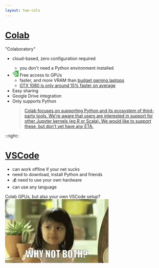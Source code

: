 ```yaml
---
layout: two-cols
---
```


# [<logos-google /> Colab](https://colab.research.google.com/)

"Colaboratory"

- <mdi-cloud class="text-blue-400" /> cloud-based, zero configuration required
  * you don't need a Python environment installed
- <img src="/images/nvidia.png" style="width: 20px; height: 20px; display: inline " /> Free access to GPUs
  * faster, and more VRAM than [budget gaming laptops][1]
  * [GTX 1080 is only around 15% faster on average][3]
- <mdi-share class="text-orange-400" /> Easy sharing
- <logos-google-drive /> Google Drive integration
- <logos-python /> Only supports Python
  > [Colab focuses on supporting Python and its ecosystem of third-party tools. We're aware that users are interested in support for other Jupyter kernels (eg R or Scala). We would like to support these, but don't yet have any ETA.][2]


[1]: https://towardsdatascience.com/google-colab-how-does-it-compare-to-a-gpu-enabled-laptop-851c1e0a2ca9
[2]: https://research.google.com/colaboratory/faq.html
[3]: https://towardsdatascience.com/deep-learning-on-a-budget-450-egpu-vs-google-colab-494f9a2ff0db

::right::

# <logos-visual-studio-code /> [VSCode](https://code.visualstudio.com/docs/datascience/jupyter-notebooks)

- <mdi-wifi-off class="text-red-500" /> can work offline if your net sucks
- <mdi-download class="text-green-500" /> need to download, install Python and friends
- 💰 need to use your own hardware
- <span class="bg-blue-100/50 p-1 rounded-3xl">
    <logos-scala /> <logos-julia /> <logos-r-lang /> <logos-javascript />
  </span> can use any language

<mdi-heart class="text-yellow-500" /> Colab GPUs, but also <mdi-heart class="text-blue-600" /> your own VSCode setup?
<a 
  href="https://colab.research.google.com/github/JayThibs/jacques-blog/blob/master/_notebooks/2021-09-27-connect-to-colab-from-local-vscode.ipynb">
  <img alt="both" src="/images/why-not-both.gif" />
</a>